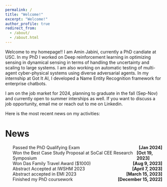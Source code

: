 ```yaml
---
permalink: /
title: "Welcome!"
excerpt: "Welcome!"
author_profile: true
redirect_from: 
  - /about/
  - /about.html
---
```


Welcome to my homepage!!
 I am Amin Jabini, currently a PhD candiate at USC. In my PhD I worked on Deep reinforcement learning in optimizing sensing in dynamical sensing in terms of handling the uncertainty and scaling to large systems. I am also working on automatic testing of multi-agent cyber-physical systems using diverse adversarial agents. In my internship at Got It AI, I developed a Name Entity Recognition framework for enterprise chatbots.

 I am on the job market for 2024, planning to graduate in the fall (Sep-Nov) and currently open to summer interships as well. If you want to discuss a job opportunity, email me or reach out to me on Linkedin.   

 Here is the most recent news on my activities: 

News
====
<div class="flexcontainer">
    <ul style="list-style-type: circle;">
    <li style="display: flex; justify-content: space-between;">
        <span>Passed the PhD Qualifying Exam</span>
        <span><strong>[Jan 2024]</strong></span>
      </li>
    <li style="display: flex; justify-content: space-between;">
        <span>Won the Best Case Study Proposal at SoCal CEE Research Symposium</span>
        <span><strong>[Oct 19, 2023]</strong></span>
      </li>
    <li style="display: flex; justify-content: space-between;">
        <span>Won Das Family Travel Award ($1000)</span>
        <span><strong>[Aug 9, 2023]</strong></span>
      </li>
      <li style="display: flex; justify-content: space-between;">
        <span>Abstract Accepted at IWSHM 2023</span>
        <span><strong>[April 7, 2023]</strong></span>
      </li>
      <li style="display: flex; justify-content: space-between;">
        <span>Abstract accepted in EMI 2023</span>
        <span><strong>[March 15, 2023]</strong></span>
      </li>
      <li style="display: flex; justify-content: space-between;">
        <span>Finished my PhD coursework</span>
        <span><strong>[December 15, 2022]</strong></span>
      </li>
    </ul>
</div>

<!-- * **[April 7, 2023]** &emsp; Abstract accepted at IWSHM 2023. 
      Will present at Stanford in September.
* **[March 15, 2023]** &emsp; Abstract accepted in EMI 2023. 
      Will present at EMI this year at Georgia Tech in June.
* **[March 15, 2023]** &emsp; Participated in EMI student paper competition.
* **[December 15, 2022]** &emsp; Finished my PhD coursework. -->


